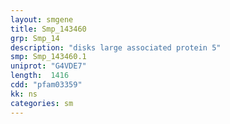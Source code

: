 ```yaml
---
layout: smgene
title: Smp_143460
grp: Smp_14
description: "disks large associated protein 5"
smp: Smp_143460.1
uniprot: "G4VDE7"
length:  1416
cdd: "pfam03359"
kk: ns
categories: sm
---
```


